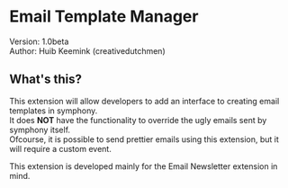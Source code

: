 Email Template Manager
===========================

Version:	1.0beta   
Author:		Huib Keemink (creativedutchmen)

What's this?
------------------------

This extension will allow developers to add an interface to creating email templates in symphony.   
It does **NOT** have the functionality to override the ugly emails sent by symphony itself.  
Ofcourse, it is possible to send prettier emails using this extension, but it will require a custom event.

This extension is developed mainly for the Email Newsletter extension in mind. 
